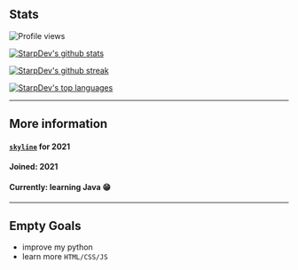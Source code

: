 ## Stats
![Profile views](https://gpvc.arturio.dev/StarpDev) 

[![StarpDev's github stats](https://github-readme-stats.vercel.app/api?username=StarpDev&theme=nightowl)](https://github.com/anuraghazra/github-readme-stats)

[![StarpDev's github streak](https://github-readme-streak-stats.herokuapp.com/?user=StarpDev&theme=nightowl)](https://github.com/DenverCoder1/github-readme-streak-stats)

[![StarpDev's top languages](https://github-readme-stats.vercel.app/api/top-langs/?username=StarpDev&theme=nightowl)](https://github.com/anuraghazra/github-readme-stats)

***
 
## More information
#### [`skyline`](https://skyline.github.com/StarpDev/2021) for 2021
#### Joined: 2021
#### Currently: learning Java 😁

***

## Empty Goals
- improve my python
- learn more `HTML/CSS/JS`

<br>
